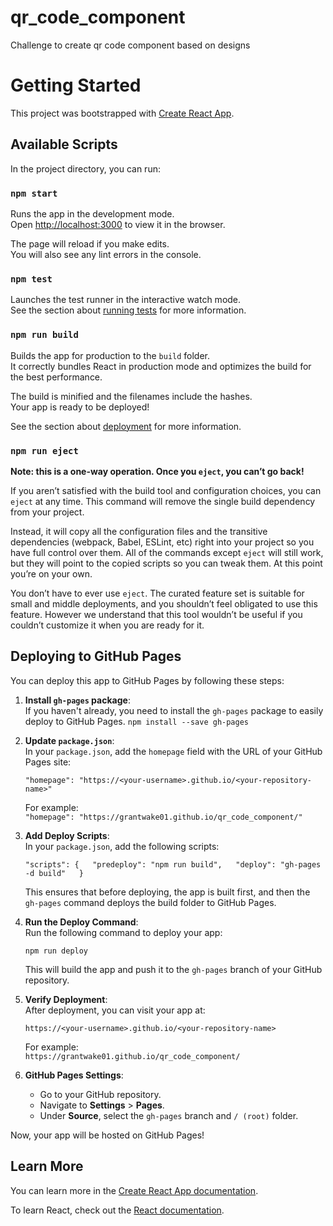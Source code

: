 # qr_code_component
Challenge to create qr code component based on designs

# Getting Started

This project was bootstrapped with [Create React App](https://github.com/facebook/create-react-app).

## Available Scripts

In the project directory, you can run:

### `npm start`

Runs the app in the development mode.  
Open [http://localhost:3000](http://localhost:3000) to view it in the browser.

The page will reload if you make edits.  
You will also see any lint errors in the console.

### `npm test`

Launches the test runner in the interactive watch mode.  
See the section about [running tests](https://facebook.github.io/create-react-app/docs/running-tests) for more information.

### `npm run build`

Builds the app for production to the `build` folder.  
It correctly bundles React in production mode and optimizes the build for the best performance.

The build is minified and the filenames include the hashes.  
Your app is ready to be deployed!

See the section about [deployment](https://facebook.github.io/create-react-app/docs/deployment) for more information.

### `npm run eject`

**Note: this is a one-way operation. Once you `eject`, you can’t go back!**

If you aren’t satisfied with the build tool and configuration choices, you can `eject` at any time. This command will remove the single build dependency from your project.

Instead, it will copy all the configuration files and the transitive dependencies (webpack, Babel, ESLint, etc) right into your project so you have full control over them. All of the commands except `eject` will still work, but they will point to the copied scripts so you can tweak them. At this point you’re on your own.

You don’t have to ever use `eject`. The curated feature set is suitable for small and middle deployments, and you shouldn’t feel obligated to use this feature. However we understand that this tool wouldn’t be useful if you couldn’t customize it when you are ready for it.

## Deploying to GitHub Pages

You can deploy this app to GitHub Pages by following these steps:

1. **Install `gh-pages` package**:  
   If you haven't already, you need to install the `gh-pages` package to easily deploy to GitHub Pages.
   `npm install --save gh-pages`

2. **Update `package.json`**:  
   In your `package.json`, add the `homepage` field with the URL of your GitHub Pages site:

   `"homepage": "https://<your-username>.github.io/<your-repository-name>"`

   For example:  
   `"homepage": "https://grantwake01.github.io/qr_code_component/"`

3. **Add Deploy Scripts**:  
   In your `package.json`, add the following scripts:


   `"scripts": {  
     "predeploy": "npm run build",  
     "deploy": "gh-pages -d build"  
   }`

   This ensures that before deploying, the app is built first, and then the `gh-pages` command deploys the build folder to GitHub Pages.

4. **Run the Deploy Command**:  
   Run the following command to deploy your app:

   `npm run deploy`

   This will build the app and push it to the `gh-pages` branch of your GitHub repository.

5. **Verify Deployment**:  
   After deployment, you can visit your app at:

   `https://<your-username>.github.io/<your-repository-name>`

   For example:  
   `https://grantwake01.github.io/qr_code_component/`

6. **GitHub Pages Settings**:  
   - Go to your GitHub repository.
   - Navigate to **Settings** > **Pages**.
   - Under **Source**, select the `gh-pages` branch and `/ (root)` folder.

Now, your app will be hosted on GitHub Pages!

## Learn More

You can learn more in the [Create React App documentation](https://facebook.github.io/create-react-app/docs/getting-started).

To learn React, check out the [React documentation](https://reactjs.org/).
